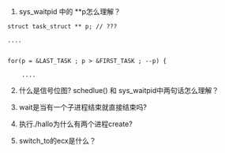 1. sys_waitpid 中的 **p怎么理解？ 
```
struct task_struct ** p; // ???

....


for(p = &LAST_TASK ; p > &FIRST_TASK ; --p) {
	
	....
```

2. 什么是信号位图? schedlue() 和 sys_waitpid中两句话怎么理解？ 

3. wait是当有一个子进程结束就直接结束吗? 

4. 执行./hallo为什么有两个进程create? 

5. switch_to的ecx是什么？ 